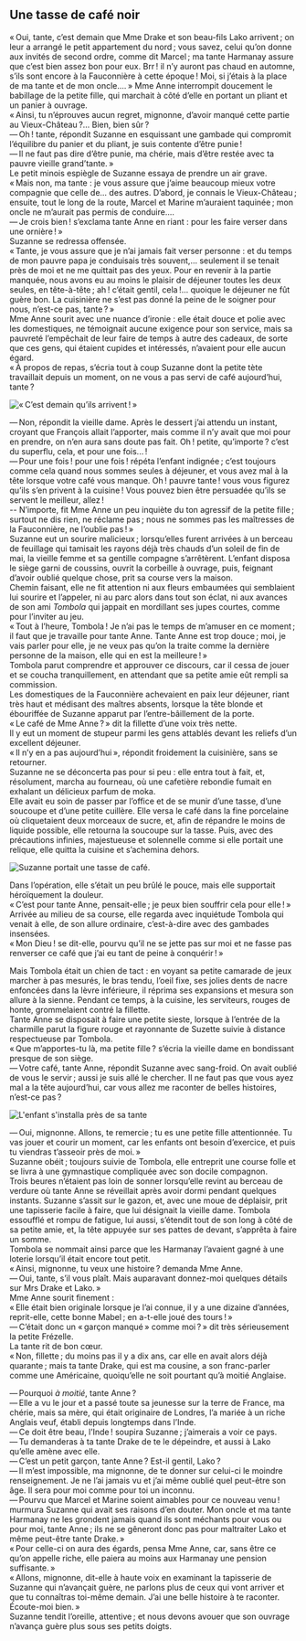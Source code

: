 ## Une tasse de café noir

« Oui, tante, c’est demain que Mme Drake et son beau-fils Lako 
arrivent ; on leur a arrangé le petit appartement du nord ; vous savez, 
celui qu’on donne aux invités de second ordre, comme dit Marcel ; ma tante 
Harmanay assure que c’est bien assez bon pour eux. Brr ! il n’y auront 
pas chaud en automne, s’ils sont encore à la Fauconnière à cette 
époque ! Moi, si j’étais à la place de ma tante et de mon oncle.... »
Mme Anne interrompit doucement le babillage de la petite fille, qui marchait à 
côté d’elle en portant un pliant et un panier à ouvrage.  
« Ainsi, tu n’éprouves aucun regret, mignonne, d’avoir manqué cette 
partie au Vieux-Château ?... Bien, bien sûr ?  
— Oh ! tante, répondit Suzanne en esquissant une gambade qui compromit 
l’équilibre du panier et du pliant, je suis contente d’être punie !  
— Il ne faut pas dire d’être punie, ma chérie, mais d’être restée 
avec ta pauvre vieille grand’tante. »  
Le petit minois espiègle de Suzanne essaya de prendre un air grave.  
« Mais non, ma tante : je vous assure que j’aime beaucoup mieux votre 
compagnie que celle de... des autres. D’abord, je connais le 
Vieux-Château ; ensuite, tout le long de la route, Marcel et Marine 
m’auraient taquinée ; mon oncle ne m’aurait pas permis de conduire....  
— Je crois bien ! s’exclama tante Anne en riant : pour les faire verser 
dans une ornière ! »  
Suzanne se redressa offensée.  
« Tante, je vous assure que je n’ai jamais fait verser personne : et du 
temps de mon pauvre papa je conduisais très souvent,... seulement il se tenait 
près de moi et ne me quittait pas des yeux. Pour en revenir à la partie 
manquée, nous avons eu au moins le plaisir de déjeuner toutes les deux 
seules, en tête-à-tête ; ah ! c’était gentil, cela !... quoique le 
déjeuner ne fût guère bon. La cuisinière ne s’est pas donné la peine de 
le soigner pour nous, n’est-ce pas, tante ? »  
Mme Anne sourit avec une nuance d’ironie : elle était douce et polie avec 
les domestiques, ne témoignait aucune exigence pour son service, mais sa 
pauvreté l’empêchait de leur faire de temps à autre des cadeaux, de sorte 
que ces gens, qui étaient cupides et intéressés, n’avaient pour elle aucun 
égard.  
« À propos de repas, s’écria tout à coup Suzanne dont la petite tète 
travaillait depuis un moment, on ne vous a pas servi de café aujourd’hui, 
tante ?

![« C’est demain qu’ils arrivent ! »](../images/page021.jpg)

— Non, répondit la vieille dame. Après le dessert j’ai attendu un 
instant, croyant que François allait l’apporter, mais comme il n’y avait 
que moi pour en prendre, on n’en aura sans doute pas fait. Oh ! petite, 
qu’importe ? c’est du superflu, cela, et pour une fois... !  
— Pour une fois ! pour une fois ! répéta l’enfant indignée ; 
c’est toujours comme cela quand nous sommes seules à déjeuner, et vous avez 
mal à la tête lorsque votre café vous manque. Oh ! pauvre tante ! vous 
vous figurez qu’ils s’en privent à la cuisine ! Vous pouvez bien être 
persuadée qu’ils se servent le meilleur, allez !  
-- N’importe, fit Mme Anne un peu inquiète du ton agressif de la petite 
fille ; surtout ne dis rien, ne réclame pas ; nous ne sommes pas les 
maîtresses de la Fauconnière, ne l’oublie pas ! »  
Suzanne eut un sourire malicieux ; lorsqu’elles furent arrivées à un 
berceau de feuillage qui tamisait les rayons déjà très chauds d’un soleil 
de fin de mai, la vieille femme et sa gentille compagne s’arrêtèrent. 
L’enfant disposa le siège garni de coussins, ouvrit la corbeille à ouvrage, 
puis, feignant d’avoir oublié quelque chose, prit sa course vers la maison.  
Chemin faisant, elle ne fit attention ni aux fleurs embaumées qui semblaient 
lui sourire et l’appeler, ni au parc alors dans tout son éclat, ni aux 
avances de son ami _Tombola_ qui jappait en mordillant ses jupes courtes, comme 
pour l’inviter au jeu.  
« Tout à l’heure, Tombola ! Je n’ai pas le temps de m’amuser en ce 
moment ; il faut que je travaille pour tante Anne. Tante Anne est trop 
douce ; moi, je vais parler pour elle, je ne veux pas qu’on la traite comme 
la dernière personne de la maison, elle qui en est la meilleure ! »  
Tombola parut comprendre et approuver ce discours, car il cessa de jouer et se 
coucha tranquillement, en attendant que sa petite amie eût rempli sa 
commission.  
Les domestiques de la Fauconnière achevaient en paix leur déjeuner, riant 
très haut et médisant des maîtres absents, lorsque la tête blonde et 
ébouriffée de Suzanne apparut par l’entre-bâillement de la porte.  
« Le café de Mme Anne ? » dit la fillette d’une voix très nette.  
Il y eut un moment de stupeur parmi les gens attablés devant les reliefs 
d’un excellent déjeuner.  
« Il n’y en a pas aujourd’hui », répondit froidement la cuisinière, 
sans se retourner.  
Suzanne ne se déconcerta pas pour si peu : elle entra tout à fait, et, 
résolument, marcha au fourneau, où une cafetière rebondie fumait en exhalant 
un délicieux parfum de moka.  
Elle avait eu soin de passer par l’office et de se munir d’une tasse, 
d’une soucoupe et d’une petite cuillère.
Elle versa le café dans la fine porcelaine où cliquetaient deux morceaux de 
sucre, et, afin de répandre le moins de liquide possible, elle retourna la 
soucoupe sur la tasse. Puis, avec des précautions infinies, majestueuse et 
solennelle comme si elle portait une relique, elle quitta la cuisine et 
s’achemina dehors.

![Suzanne portait une tasse de café.](../images/page023.jpg)

Dans l’opération, elle s’était un peu brûlé le pouce, mais elle 
supportait héroïquement la douleur.  
« C’est pour tante Anne, pensait-elle ; je peux bien souffrir cela pour 
elle ! »  
Arrivée au milieu de sa course, elle regarda avec inquiétude Tombola qui 
venait à elle, de son allure ordinaire, c’est-à-dire avec des gambades 
insensées.  
« Mon Dieu ! se dit-elle, pourvu qu’il ne se jette pas sur moi et ne 
fasse pas renverser ce café que j’ai eu tant de peine à conquérir ! » 
 
Mais Tombola était un chien de tact : en voyant sa petite camarade de jeux 
marcher à pas mesurés, le bras tendu, l’oeil fixe, ses jolies dents de 
nacre enfoncées dans la lèvre inférieure, il réprima ses expansions et 
mesura son allure à la sienne. Pendant ce temps, à la cuisine, les 
serviteurs, rouges de honte, grommelaient contré la fillette.  
Tante Anne se disposait à faire une petite sieste, lorsque à l’entrée de 
la charmille parut la figure rouge et rayonnante de Suzette suivie à distance 
respectueuse par Tombola.  
« Que m’apportes-tu là, ma petite fille ? s’écria la vieille dame en 
bondissant presque de son siège.  
— Votre café, tante Anne, répondit Suzanne avec sang-froid. On avait 
oublié de vous le servir ; aussi je suis allé le chercher. Il ne faut pas 
que vous ayez mal a la tête aujourd’hui, car vous allez me raconter de 
belles histoires, n’est-ce pas ?

![L'enfant s'installa près de sa tante](../images/page025.jpg)

— Oui, mignonne. Allons, te remercie ; tu es une petite fille 
attentionnée. Tu vas jouer et courir un moment, car les enfants ont besoin 
d’exercice, et puis tu viendras t’asseoir près de moi. »  
Suzanne obéit ; toujours suivie de Tombola, elle entreprit une course folle 
et se livra à une gymnastique compliquée avec son docile compagnon.  
Trois beures n’étaient pas loin de sonner lorsqu’elle revint au berceau de 
verdure où tante Anne se réveillait après avoir dormi pendant quelques 
instants. Suzanne s’assit sur le gazon, et, avec une moue de déplaisir, prit 
une tapisserie facile à faire, que lui désignait la vieille dame. Tombola 
essoufflé et rompu de fatigue, lui aussi, s’étendit tout de son long à 
côté de sa petite amie, et, la tête appuyée sur ses pattes de devant, 
s’apprêta à faire un somme.  
Tombola se nommait ainsi parce que les Harmanay l’avaient gagné à une 
loterie lorsqu’il était encore tout petit.  
« Ainsi, mignonne, tu veux une histoire ? demanda Mme Anne.  
— Oui, tante, s’il vous plaît. Mais auparavant donnez-moi quelques 
détails sur Mrs Drake et Lako. »  
Mme Anne sourit finement :  
« Elle était bien originale lorsque je l’ai connue, il y a une dizaine 
d’années, reprit-elle, cette bonne Mabel ; en a-t-elle joué des 
tours ! »  
— C’était donc un « garçon manqué » comme moi ? » dit très 
sérieusement la petite Frézelle.  
La tante rit de bon cœur.  
« Non, fillette ; du moins pas il y a dix ans, car elle en avait alors 
déjà quarante ; mais ta tante Drake, qui est ma cousine, a son franc-parler 
comme une Américaine, quoiqu’elle ne soit pourtant qu’à moitié Anglaise. 
 
— Pourquoi _à moitié_, tante Anne ?  
— Elle a vu le jour et a passé toute sa jeunesse sur la terre de France, ma 
chérie, mais sa mère, qui était originaire de Londres, l’a mariée à un 
riche Anglais veuf, établi depuis longtemps dans l’Inde.  
— Ce doit être beau, l’Inde ! soupira Suzanne ; j’aimerais a voir ce 
pays.  
— Tu demanderas à ta tante Drake de te le dépeindre, et aussi à Lako 
qu’elle amène avec elle.  
— C’est un petit garçon, tante Anne ? Est-il gentil, Lako ?  
— Il m’est impossible, ma mignonne, de te donner sur celui-ci le moindre 
renseignement. Je ne l’ai jamais vu et j’ai même oublié quel peut-être 
son âge. Il sera pour moi comme pour toi un inconnu.  
— Pourvu que Marcel et Marine soient aimables pour ce nouveau venu ! 
murmura Suzanne qui avait ses raisons d’en douter. Mon oncle et ma tante 
Harmanay ne les grondent jamais quand ils sont méchants pour vous ou pour moi, 
tante Anne ; ils ne se gêneront donc pas pour maltraiter Lako et même 
peut-être tante Drake. »  
« Pour celle-ci on aura des égards, pensa Mme Anne, car, sans être ce 
qu’on appelle riche, elle paiera au moins aux Harmanay une pension 
suffisante. »  
« Allons, mignonne, dit-elle à haute voix en examinant la tapisserie de 
Suzanne qui n’avançait guère, ne parlons plus de ceux qui vont arriver et 
que tu connaîtras toi-même demain. J’ai une belle histoire à te raconter. 
Écoute-moi bien. »  
Suzanne tendit l’oreille, attentive ; et nous devons avouer que son ouvrage 
n’avança guère plus sous ses petits doigts.

